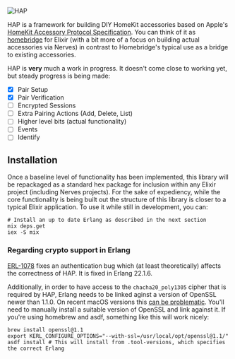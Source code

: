 ![HAP](https://user-images.githubusercontent.com/79646/67910894-dd4dc280-fb5a-11e9-9ca9-4be6633cc1a6.png)

HAP is a framework for building DIY HomeKit accessories based on Apple's [HomeKit Accessory Protocol Specification](https://developer.apple.com/homekit/). 
You can think of it as [homebridge](https://www.github.com/nfarina/homebridge) for Elixir (with a bit more of a focus on
building actual accessories via Nerves) in contrast to Homebridge's typical use as a bridge to existing accessories.

HAP is **very** much a work in progress. It doesn't come close to working yet, but 
steady progress is being made:

* [x] Pair Setup
* [x] Pair Verification
* [ ] Encrypted Sessions
* [ ] Extra Pairing Actions (Add, Delete, List)
* [ ] Higher level bits (actual functionality)
* [ ] Events
* [ ] Identify

## Installation

Once a baseline level of functionality has been implemented, this library will 
be repackaged as a standard hex package for inclusion within any Elixir project 
(including Nerves projects). For the sake of expediency, while the core 
functionality is being built out the structure of this library is closer to 
a typical Elixir application. To use it while still in development, you can:

```
# Install an up to date Erlang as described in the next section
mix deps.get
iex -S mix
```

### Regarding crypto support in Erlang

[ERL-1078](https://bugs.erlang.org/browse/ERL-1078) fixes an authentication bug which (at least theoretically) affects the correctness of HAP. It is fixed in Erlang 22.1.6.

Additionally, in order to have access to the `chacha20_poly1305` cipher that 
is required by HAP, Erlang needs to be linked aginst a version of OpenSSL newer 
than 1.1.0. On recent macOS versions this [can be problematic](https://github.com/asdf-vm/asdf-erlang#dealing-with-openssl-issues-on-macos).
You'll need to manually install a suitable version of OpenSSL and link against it. 
If you're using homebrew and asdf, something like this will work nicely:

```
brew install openssl@1.1
export KERL_CONFIGURE_OPTIONS="--with-ssl=/usr/local/opt/openssl@1.1/"
asdf install # This will install from .tool-versions, which specifies the correct Erlang
```

